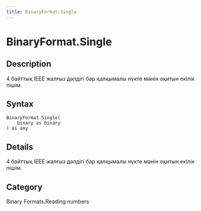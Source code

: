 ```yaml
---
title: BinaryFormat.Single
---
```


# BinaryFormat.Single


## Description

4 байттық IEEE жалғыз дәлдігі бар қалқымалы нүкте мәнін оқитын екілік пішім.


## Syntax

```powerquery
BinaryFormat.Single(
    binary as binary
) as any
```


## Details

4 байттық IEEE жалғыз дәлдігі бар қалқымалы нүкте мәнін оқитын екілік пішім.



## Category
Binary Formats.Reading numbers
